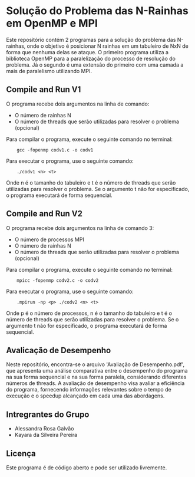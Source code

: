 # Solução do Problema das N-Rainhas em OpenMP e MPI

Este repositório contém 2 programas para a solução do problema das N-rainhas, onde o objetivo é posicionar N rainhas em um tabuleiro de NxN de forma que nenhuma delas se ataque.
O primeiro programa utiliza a biblioteca OpenMP para a paralelização do processo de resolução do problema. Já o segundo é uma extensão do primeiro com uma camada a mais de paralelismo utilizando MPI.

## Compile and Run V1
O programa recebe dois argumentos na linha de comando:

- O número de rainhas N
- O número de threads que serão utilizadas para resolver o problema (opcional)

Para compilar o programa, execute o seguinte comando no terminal:
```
    gcc -fopenmp codv1.c -o codv1
```

Para executar o programa, use o seguinte comando:
```
    ./codv1 <n> <t>
```
Onde n é o tamanho do tabuleiro e t é o número de threads que serão utilizadas para resolver o problema. Se o argumento t não for especificado, o programa executará de forma sequencial.

## Compile and Run V2
O programa recebe dois argumentos na linha de comando 3:

- O número de processos MPI
- O número de rainhas N
- O número de threads que serão utilizadas para resolver o problema (opcional)

Para compilar o programa, execute o seguinte comando no terminal:
```
    mpicc -fopenmp codv2.c -o codv2
```

Para executar o programa, use o seguinte comando:
```
    .mpirun -np <p> ./codv2 <n> <t>
```
Onde p é o número de processos, n é o tamanho do tabuleiro e t é o número de threads que serão utilizadas para resolver o problema. Se o argumento t não for especificado, o programa executará de forma sequencial.

## Avalicação de Desempenho
Neste repositório, encontra-se o arquivo 'Avaliação de Desempenho.pdf', que apresenta uma análise comparativa entre o desempenho do programa na sua forma sequencial e na sua forma paralela, considerando diferentes números de threads. A avaliação de desempenho visa avaliar a eficiência do programa, fornecendo informações relevantes sobre o tempo de execução e o speedup alcançado em cada uma das abordagens.

## Intregrantes do Grupo
- Alessandra Rosa Galvão
- Kayara da Silveira Pereira

## Licença
Este programa é de código aberto e pode ser utilizado livremente.